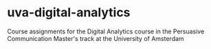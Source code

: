 # uva-digital-analytics
Course assignments for the Digital Analytics course in the Persuasive Communication Master's track at the University of Amsterdam
